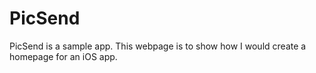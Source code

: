 # PicSend
PicSend is a sample app. This webpage is to show how I would create a homepage for an iOS app.
